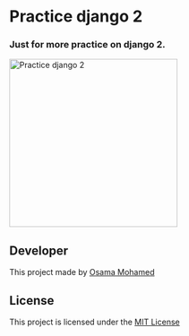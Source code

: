 # Practice django 2
### Just for more practice on django 2.

[<img src="https://www.djangoproject.com/s/img/logos/django-logo-negative.png" width="300" title="Practice django 2" >](https://github.com/osama-mohamed)

## Developer
This project made by [Osama Mohamed](https://www.facebook.com/osama.mohamed.ms)

## License
This project is licensed under the [MIT License](https://opensource.org/licenses/MIT)
